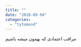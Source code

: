 ```yaml
---
title: ""
date: "2018-09-04"
categories: 
  - "tytomood"
---
```


مراقب اعتمادی که بهمون میشه باشیم
